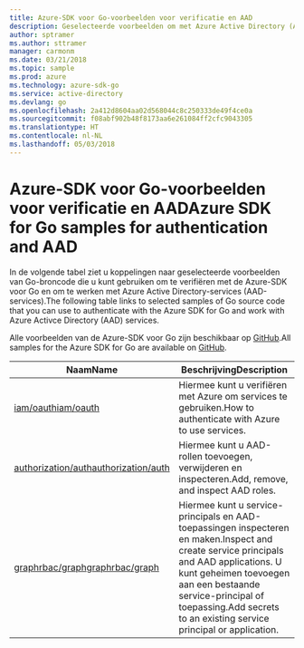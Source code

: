 ```yaml
---
title: Azure-SDK voor Go-voorbeelden voor verificatie en AAD
description: Geselecteerde voorbeelden om met Azure Active Directory (AAD) en verificatie te werken met behulp van de Azure-SDK voor Go.
author: sptramer
ms.author: sttramer
manager: carmonm
ms.date: 03/21/2018
ms.topic: sample
ms.prod: azure
ms.technology: azure-sdk-go
ms.service: active-directory
ms.devlang: go
ms.openlocfilehash: 2a412d8604aa02d568044c8c250333de49f4ce0a
ms.sourcegitcommit: f08abf902b48f8173aa6e261084ff2cfc9043305
ms.translationtype: HT
ms.contentlocale: nl-NL
ms.lasthandoff: 05/03/2018
---
```

# <a name="azure-sdk-for-go-samples-for-authentication-and-aad"></a><span data-ttu-id="abd4f-103">Azure-SDK voor Go-voorbeelden voor verificatie en AAD</span><span class="sxs-lookup"><span data-stu-id="abd4f-103">Azure SDK for Go samples for authentication and AAD</span></span>

<span data-ttu-id="abd4f-104">In de volgende tabel ziet u koppelingen naar geselecteerde voorbeelden van Go-broncode die u kunt gebruiken om te verifiëren met de Azure-SDK voor Go en om te werken met Azure Active Directory-services (AAD-services).</span><span class="sxs-lookup"><span data-stu-id="abd4f-104">The following table links to selected samples of Go source code that you can use to authenticate with the Azure SDK for Go and work with Azure Activce Directory (AAD) services.</span></span> 

<span data-ttu-id="abd4f-105">Alle voorbeelden van de Azure-SDK voor Go zijn beschikbaar op [GitHub](https://github.com/Azure-Samples/azure-sdk-for-go-samples).</span><span class="sxs-lookup"><span data-stu-id="abd4f-105">All samples for the Azure SDK for Go are available on [GitHub](https://github.com/Azure-Samples/azure-sdk-for-go-samples).</span></span>

| <span data-ttu-id="abd4f-106">Naam</span><span class="sxs-lookup"><span data-stu-id="abd4f-106">Name</span></span> | <span data-ttu-id="abd4f-107">Beschrijving</span><span class="sxs-lookup"><span data-stu-id="abd4f-107">Description</span></span> |
|------|-------------|
| [<span data-ttu-id="abd4f-108">iam/oauth</span><span class="sxs-lookup"><span data-stu-id="abd4f-108">iam/oauth</span></span>](https://github.com/Azure-Samples/azure-sdk-for-go-samples/blob/master/iam/oauth.go) | <span data-ttu-id="abd4f-109">Hiermee kunt u verifiëren met Azure om services te gebruiken.</span><span class="sxs-lookup"><span data-stu-id="abd4f-109">How to authenticate with Azure to use services.</span></span> |
| [<span data-ttu-id="abd4f-110">authorization/auth</span><span class="sxs-lookup"><span data-stu-id="abd4f-110">authorization/auth</span></span>](https://github.com/Azure-Samples/azure-sdk-for-go-samples/blob/master/authorization/auth.go) | <span data-ttu-id="abd4f-111">Hiermee kunt u AAD-rollen toevoegen, verwijderen en inspecteren.</span><span class="sxs-lookup"><span data-stu-id="abd4f-111">Add, remove, and inspect AAD roles.</span></span> |
| [<span data-ttu-id="abd4f-112">graphrbac/graph</span><span class="sxs-lookup"><span data-stu-id="abd4f-112">graphrbac/graph</span></span>](https://github.com/Azure-Samples/azure-sdk-for-go-samples/blob/master/graphrbac/graph.go) | <span data-ttu-id="abd4f-113">Hiermee kunt u service-principals en AAD-toepassingen inspecteren en maken.</span><span class="sxs-lookup"><span data-stu-id="abd4f-113">Inspect and create service principals and AAD applications.</span></span> <span data-ttu-id="abd4f-114">U kunt geheimen toevoegen aan een bestaande service-principal of toepassing.</span><span class="sxs-lookup"><span data-stu-id="abd4f-114">Add secrets to an existing service principal or application.</span></span> |
